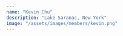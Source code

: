 ```yaml
---
name: "Kevin Chu"
description: "Lake Saranac, New York"
image: "/assets/images/members/kevin.png"
---
```

